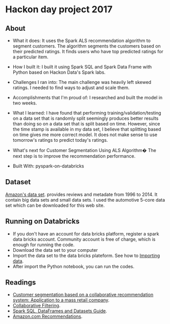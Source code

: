 # Hackon day project 2017

## About
* What it does: 
It uses the Spark ALS recommendation algorithm to segment customers. The algorithm segments the customers based on their predicted ratings. It finds users who have top predicted ratings for a particular item.

* How I built it:
I built it using Spark SQL and Spark Data Frame with Python based on Hackon Data's Spark labs.

* Challenges I ran into:
The main challenge was heavily left skewed ratings. I needed to find ways to adjust and scale them.

* Accomplishments that I'm proud of:
I researched and built the model in two weeks.

* What I learned:
I have found that performing training/validation/testing on a data set that is randomly split seemingly produces better results than doing so on a data set that is split based on time. However, since the time stamp is available in my data set, I believe that splitting based on time gives me more correct model. It does not make sense to use tomorrow's ratings to predict today's ratings.

* What's next for Customer Segmentation Using ALS Algorithm�
The next step is to improve the recommendation performance.

* Built With:
pyspark-on-databricks

## Dataset
[Amazon's data set](http://jmcauley.ucsd.edu/data/amazon/). provides reviews and metadate from 1996 to 2014. It contain big data sets and small data sets. I used the automotive 5-core data set which can be downloaded for this web site.


## Running on Databricks
- If you don't have an account for data bricks platform, register a spark data bricks account. Community account is free of charge, which is enough for running the code.
- Download the data set to your computer
- Import the data set to the data bricks plateform. See how to [Importing data](https://docs.databricks.com/user-guide/importing-data.html). 
- After import the Python notebook, you can run the codes.


## Readings
- [Customer segmentation based on a collaborative recommendation system: Application to a mass retail company](https://www.ig.fpms.ac.be/sites/default/files/Customer%20segmentation%20based%20on%20a%20collaborative%20recommendation%20system:%20Application%20to%20a%20mass%20retail%20company_0.pdf).
- [Collaborative Filtering](http://spark.apache.org/docs/2.2.0/mllib-collaborative-filtering.html#collaborative-filtering).
- [Spark SQL, DataFrames and Datasets Guide](http://spark.apache.org/docs/latest/sql-programming-guide.html).
- [Amazon.com Recommendations](https://www.cs.umd.edu/~samir/498/Amazon-Recommendations.pdf).

